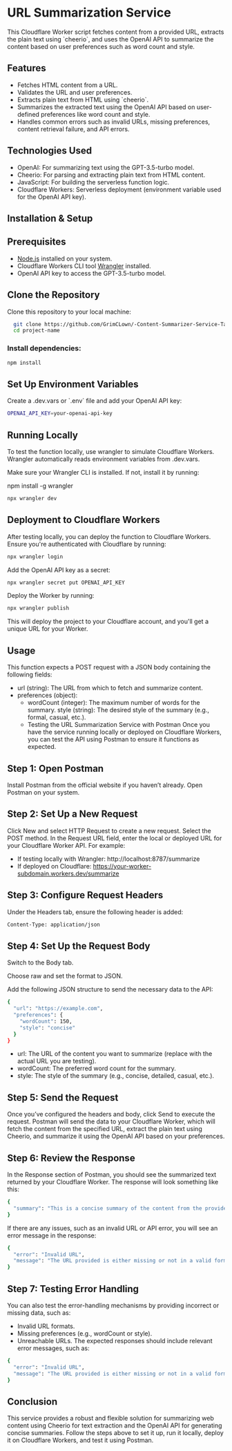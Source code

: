 # URL Summarization Service

This Cloudflare Worker script fetches content from a provided URL, extracts the plain text using \`cheerio\`, and uses the OpenAI API to summarize the content based on user preferences such as word count and style.

## Features

- Fetches HTML content from a URL.
- Validates the URL and user preferences.
- Extracts plain text from HTML using \`cheerio\`.
- Summarizes the extracted text using the OpenAI API based on user-defined preferences like word count and style.
- Handles common errors such as invalid URLs, missing preferences, content retrieval failure, and API errors.

## Technologies Used

- OpenAI: For summarizing text using the GPT-3.5-turbo model.
- Cheerio: For parsing and extracting plain text from HTML content.
- JavaScript: For building the serverless function logic.
- Cloudflare Workers: Serverless deployment (environment variable used for the OpenAI API key).

## Installation & Setup

## Prerequisites

- [Node.js](https://nodejs.org/en/) installed on your system.
- Cloudflare Workers CLI tool [Wrangler](https://developers.cloudflare.com/workers/wrangler/get-started/) installed.
- OpenAI API key to access the GPT-3.5-turbo model.


## Clone the Repository

Clone this repository to your local machine:

```bash
  git clone https://github.com/GrimCLown/-Content-Summarizer-Service-Task.git
  cd project-name
```

### Install dependencies:

```bash
npm install
```

## Set Up Environment Variables
Create a .dev.vars or \`.env\` file and add your OpenAI API key:

```bash
OPENAI_API_KEY=your-openai-api-key
```

## Running Locally

To test the function locally, use wrangler to simulate Cloudflare Workers. Wrangler automatically reads environment variables from .dev.vars.

Make sure your Wrangler CLI is installed. If not, install it by running:

npm install -g wrangler

```bash
npx wrangler dev
```

## Deployment to Cloudflare Workers
After testing locally, you can deploy the function to Cloudflare Workers. Ensure you're authenticated with Cloudflare by running:

```bash
npx wrangler login
```

Add the OpenAI API key as a secret:

```bash
npx wrangler secret put OPENAI_API_KEY
```

Deploy the Worker by running:

```bash
npx wrangler publish
```

This will deploy the project to your Cloudflare account, and you'll get a unique URL for your Worker.

## Usage
This function expects a POST request with a JSON body containing the following fields:

- url (string): The URL from which to fetch and summarize content.
- preferences (object):
  - wordCount (integer): The maximum number of words for the summary.
style (string): The desired style of the summary (e.g., formal, casual, etc.).
  - Testing the URL Summarization Service with Postman
Once you have the service running locally or deployed on Cloudflare Workers, you can test the API using Postman to ensure it functions as expected.

## Step 1: Open Postman
Install Postman from the official website if you haven’t already. Open Postman on your system.

## Step 2: Set Up a New Request
Click New and select HTTP Request to create a new request. Select the POST method. In the Request URL field, enter the local or deployed URL for your Cloudflare Worker API. For example:

- If testing locally with Wrangler: http://localhost:8787/summarize
- If deployed on Cloudflare: https://your-worker-subdomain.workers.dev/summarize

## Step 3: Configure Request Headers
Under the Headers tab, ensure the following header is added:

```bash
Content-Type: application/json
```

## Step 4: Set Up the Request Body
Switch to the Body tab.

Choose raw and set the format to JSON.

Add the following JSON structure to send the necessary data to the API:

```bash
{
  "url": "https://example.com",
  "preferences": {
    "wordCount": 150,
    "style": "concise"
  }
}
```
- url: The URL of the content you want to summarize (replace with the actual URL you are testing).
- wordCount: The preferred word count for the summary.
- style: The style of the summary (e.g., concise, detailed, casual, etc.).

## Step 5: Send the Request
Once you’ve configured the headers and body, click Send to execute the request. Postman will send the data to your Cloudflare Worker, which will fetch the content from the specified URL, extract the plain text using Cheerio, and summarize it using the OpenAI API based on your preferences.

## Step 6: Review the Response
In the Response section of Postman, you should see the summarized text returned by your Cloudflare Worker. The response will look something like this:

```bash
{
  "summary": "This is a concise summary of the content from the provided URL."
}
```
If there are any issues, such as an invalid URL or API error, you will see an error message in the response:

```bash
{
  "error": "Invalid URL",
  "message": "The URL provided is either missing or not in a valid format. Please check the URL and try again."
}
```

## Step 7: Testing Error Handling
You can also test the error-handling mechanisms by providing incorrect or missing data, such as:

  - Invalid URL formats.
  - Missing preferences (e.g., wordCount or style).
  - Unreachable URLs.
The expected responses should include relevant error messages, such as:

```bash
{
  "error": "Invalid URL",
  "message": "The URL provided is either missing or not in a valid format. Please check the URL and try again."
}
```


## Conclusion
This service provides a robust and flexible solution for summarizing web content using Cheerio for text extraction and the OpenAI API for generating concise summaries. Follow the steps above to set it up, run it locally, deploy it on Cloudflare Workers, and test it using Postman.
